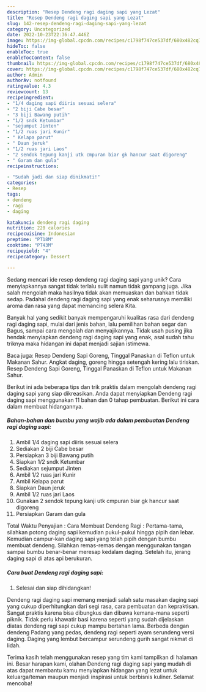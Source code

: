 ```yaml
---
description: "Resep Dendeng ragi daging sapi yang Lezat"
title: "Resep Dendeng ragi daging sapi yang Lezat"
slug: 142-resep-dendeng-ragi-daging-sapi-yang-lezat
category: Uncategorized
date: 2022-10-23T22:36:47.446Z
image: https://img-global.cpcdn.com/recipes/c1798f747ce537df/680x482cq70/dendeng-ragi-daging-sapi-foto-resep-utama.jpg
hideToc: false
enableToc: true
enableTocContent: false
thumbnail: https://img-global.cpcdn.com/recipes/c1798f747ce537df/680x482cq70/dendeng-ragi-daging-sapi-foto-resep-utama.jpg
cover: https://img-global.cpcdn.com/recipes/c1798f747ce537df/680x482cq70/dendeng-ragi-daging-sapi-foto-resep-utama.jpg
author: Admin
authorAv: notfound
ratingvalue: 4.3
reviewcount: 13
recipeingredient:
- "1/4 daging sapi diiris sesuai selera"
- "2 biji Cabe besar"
- "3 biji Bawang putih"
- "1/2 sndk Ketumbar"
- "sejumput Jinten"
- "1/2 ruas jari Kunir"
- " Kelapa parut"
- " Daun jeruk"
- "1/2 ruas jari Laos"
- "2 sendok tepung kanji utk cmpuran biar gk hancur saat digoreng"
- " Garam dan gula"
recipeinstructions:

- "Sudah jadi dan siap dinikmati!"
categories:
- Resep
tags:
- dendeng
- ragi
- daging

katakunci: dendeng ragi daging 
nutrition: 220 calories
recipecuisine: Indonesian
preptime: "PT18M"
cooktime: "PT43M"
recipeyield: "4"
recipecategory: Dessert

---
```





Sedang mencari ide resep dendeng ragi daging sapi yang unik? Cara menyiapkannya sangat tidak terlalu sulit namun tidak gampang juga. Jika salah mengolah maka hasilnya tidak akan memuaskan dan bahkan tidak sedap. Padahal dendeng ragi daging sapi yang enak seharusnya memiliki aroma dan rasa yang dapat memancing selera Kita.





Banyak hal yang sedikit banyak mempengaruhi kualitas rasa dari dendeng ragi daging sapi, mulai dari jenis bahan, lalu pemilihan bahan segar dan Bagus, sampai cara mengolah dan menyajikannya. Tidak usah pusing jika hendak menyiapkan dendeng ragi daging sapi yang enak,      asal sudah tahu triknya maka hidangan ini dapat menjadi sajian istimewa.














Baca juga: Resep Dendeng Sapi Goreng, Tinggal Panaskan di Teflon untuk Makanan Sahur. Angkat daging, goreng hingga setengah kering lalu tiriskan. Resep Dendeng Sapi Goreng, Tinggal Panaskan di Teflon untuk Makanan Sahur.






Berikut ini ada beberapa tips dan trik praktis dalam mengolah dendeng ragi daging sapi yang siap dikreasikan. Anda dapat menyiapkan Dendeng ragi daging sapi menggunakan 11 bahan dan 0 tahap pembuatan. Berikut ini cara dalam membuat hidangannya.

<!--inarticleads1-->

##### Bahan-bahan dan bumbu yang wajib ada dalam pembuatan Dendeng ragi daging sapi:

1. Ambil 1/4 daging sapi diiris sesuai selera
1. Sediakan 2 biji Cabe besar
1. Persiapkan 3 biji Bawang putih
1. Siapkan 1/2 sndk Ketumbar
1. Sediakan sejumput Jinten
1. Ambil 1/2 ruas jari Kunir
1. Ambil  Kelapa parut
1. Siapkan  Daun jeruk
1. Ambil 1/2 ruas jari Laos
1. Gunakan 2 sendok tepung kanji utk cmpuran biar gk hancur saat digoreng
1. Persiapkan  Garam dan gula


Total Waktu Penyajian : Cara Membuat Dendeng Ragi : Pertama-tama, silahkan potong daging sapi kemudian pukul-pukul hingga pipih dan lebar. Kemudian campur-kan daging sapi yang telah pipih dengan bumbu membuat dendeng. Silahkan remas-remas dengan menggunakan tangan sampai bumbu benar-benar meresap kedalam daging. Setelah itu, jerang daging sapi di atas api berukuran. 

<!--inarticleads2-->

##### Cara buat Dendeng ragi daging sapi:


1. Selesai dan siap dihidangkan!

Dendeng ragi daging sapi memang menjadi salah satu masakan daging sapi yang cukup diperhitungkan dari segi rasa, cara pembuatan dan kepraktisan. Sangat praktis karena bisa dibungkus dan dibawa kemana-mana seperti piknik. Tidak perlu khawatir basi karena seperti yang sudah dijelaskan diatas dendeng ragi sapi cukup mampu bertahan lama. Berbeda dengan dendeng Padang yang pedas, dendeng ragi seperti ayam serundeng versi daging. Daging yang lembut bercampur serundeng gurih sangat nikmat di lidah. 

Terima kasih telah menggunakan resep yang tim kami tampilkan di halaman ini. Besar harapan kami, olahan Dendeng ragi daging sapi yang mudah di atas dapat membantu kamu menyiapkan hidangan yang lezat untuk keluarga/teman maupun menjadi inspirasi untuk berbisnis kuliner. Selamat mencoba!
